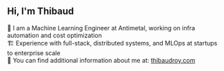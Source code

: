 ## Hi, I'm Thibaud
💼 I am a Machine Learning Engineer at Antimetal, working on infra automation and cost optimization  
🏗 Experience with full-stack, distributed systems, and MLOps at startups to enterprise scale  
💬 You can find additional information about me at: [thibaudroy.com](https://thibaudroy.com/)
<!--
**ThibaudARoy/ThibaudARoy** is a ✨ _special_ ✨ repository because its `README.md` (this file) appears on your GitHub profile.

Here are some ideas to get you started:

- 🔭 I’m currently working on ...
- 🌱 I’m currently learning ...
- 👯 I’m looking to collaborate on ...
- 🤔 I’m looking for help with ...
- 💬 Ask me about ...
- 📫 How to reach me: ...
- 😄 Pronouns: ...
- ⚡ Fun fact: ...
-->
